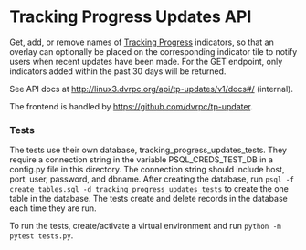 # Tracking Progress Updates API

Get, add, or remove names of [Tracking Progress](https://github.com/dvrpc/TrackingProgress) indicators, so that an overlay can optionally be placed on the corresponding indicator tile to notify users when recent updates have been made. For the GET endpoint, only indicators added within the past 30 days will be returned.

See API docs at <http://linux3.dvrpc.org/api/tp-updates/v1/docs#/> (internal).

The frontend is handled by <https://github.com/dvrpc/tp-updater>.

### Tests

The tests use their own database, tracking_progress_updates_tests. They require a connection string in the variable PSQL_CREDS_TEST_DB in a config.py file in this directory. The connection string should include host, port, user, password, and dbname. After creating the database, run `psql -f create_tables.sql -d tracking_progress_updates_tests` to create the one table in the database. The tests create and delete records in the database each time they are run.

To run the tests, create/activate a virtual environment and run `python -m pytest tests.py`.
